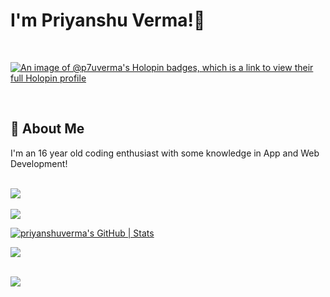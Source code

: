 

# I'm Priyanshu Verma!👋

<br/>

[![An image of @p7uverma's Holopin badges, which is a link to view their full Holopin profile](https://holopin.me/p7uverma)](https://holopin.io/@p7uverma)

<br/>

## 🚀 About Me
I'm an 16 year old coding enthusiast with some knowledge in App and Web Development!

<br/>

<div align="start">
<img src="https://github-readme-stats.vercel.app/api?username=priyanshuverma-dev&show_icons=true&theme=dark&count_private=true&hide_border=true" align="center" />
</div>  

<br/>

<img src="https://quotes-github-readme.vercel.app/api?type=horizontal&theme=tokyonight" align="center" />

<br/>

[![priyanshuverma's GitHub | Stats](https://stats.quine.sh/priyanshuverma/github?theme=dark)](https://quine.sh?utm_source=widgets&utm_campaign=priyanshuverma)

<div align="start">

<img src="https://komarev.com/ghpvc/?username=priyanshuverma-dev&&style=flat-rounded" align="center" />

</div>  

<br/>  

![](https://hit.yhype.me/github/profile?user_id=112266318)

